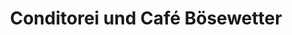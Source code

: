 ---
title: "Conditorei und Café Bösewetter"
url: /chemnitz/conditorei-und-cafe-boesewetter/
shop: Bäckerei
---
